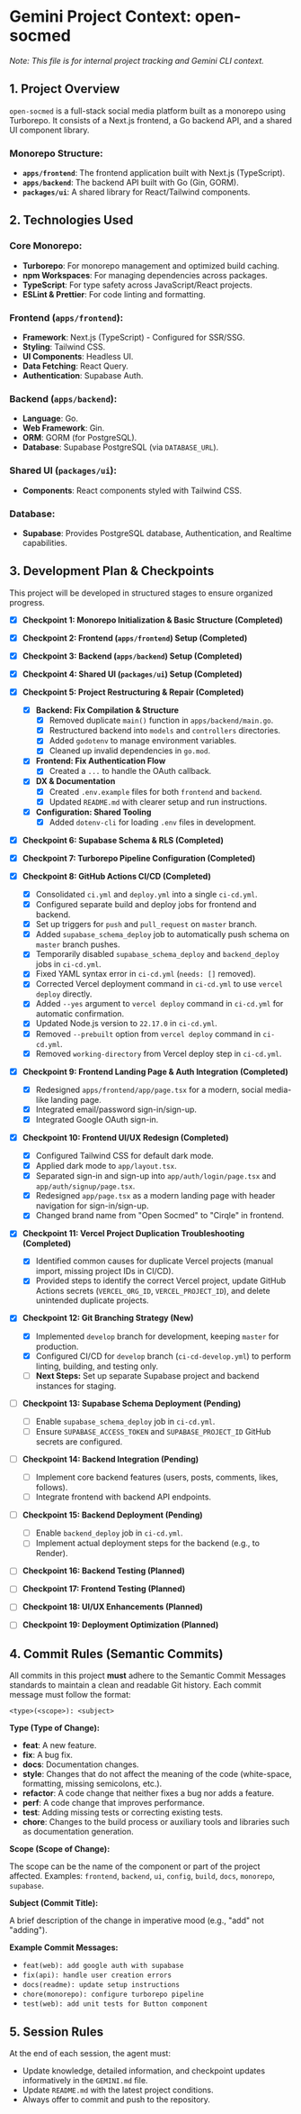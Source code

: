 # Gemini Project Context: open-socmed

*Note: This file is for internal project tracking and Gemini CLI context.*

## 1. Project Overview

`open-socmed` is a full-stack social media platform built as a monorepo using Turborepo. It consists of a Next.js frontend, a Go backend API, and a shared UI component library.

### Monorepo Structure:
- **`apps/frontend`**: The frontend application built with Next.js (TypeScript).
- **`apps/backend`**: The backend API built with Go (Gin, GORM).
- **`packages/ui`**: A shared library for React/Tailwind components.

## 2. Technologies Used

### Core Monorepo:
- **Turborepo**: For monorepo management and optimized build caching.
- **npm Workspaces**: For managing dependencies across packages.
- **TypeScript**: For type safety across JavaScript/React projects.
- **ESLint & Prettier**: For code linting and formatting.

### Frontend (`apps/frontend`):
- **Framework**: Next.js (TypeScript) - Configured for SSR/SSG.
- **Styling**: Tailwind CSS.
- **UI Components**: Headless UI.
- **Data Fetching**: React Query.
- **Authentication**: Supabase Auth.

### Backend (`apps/backend`):
- **Language**: Go.
- **Web Framework**: Gin.
- **ORM**: GORM (for PostgreSQL).
- **Database**: Supabase PostgreSQL (via `DATABASE_URL`).

### Shared UI (`packages/ui`):
- **Components**: React components styled with Tailwind CSS.

### Database:
- **Supabase**: Provides PostgreSQL database, Authentication, and Realtime capabilities.

## 3. Development Plan & Checkpoints

This project will be developed in structured stages to ensure organized progress.

* [x] **Checkpoint 1: Monorepo Initialization & Basic Structure (Completed)**

* [x] **Checkpoint 2: Frontend (`apps/frontend`) Setup (Completed)**

* [x] **Checkpoint 3: Backend (`apps/backend`) Setup (Completed)**

* [x] **Checkpoint 4: Shared UI (`packages/ui`) Setup (Completed)**

* [x] **Checkpoint 5: Project Restructuring & Repair (Completed)**
  * [x] **Backend: Fix Compilation & Structure**
    * [x] Removed duplicate `main()` function in `apps/backend/main.go`.
    * [x] Restructured backend into `models` and `controllers` directories.
    * [x] Added `godotenv` to manage environment variables.
    * [x] Cleaned up invalid dependencies in `go.mod`.
  * [x] **Frontend: Fix Authentication Flow**
    * [x] Created a `...` to handle the OAuth callback.
  * [x] **DX & Documentation**
    * [x] Created `.env.example` files for both `frontend` and `backend`.
    * [x] Updated `README.md` with clearer setup and run instructions.
  * [x] **Configuration: Shared Tooling**
    * [x] Added `dotenv-cli` for loading `.env` files in development.

* [x] **Checkpoint 6: Supabase Schema & RLS (Completed)**

* [x] **Checkpoint 7: Turborepo Pipeline Configuration (Completed)**

* [x] **Checkpoint 8: GitHub Actions CI/CD (Completed)**
  * [x] Consolidated `ci.yml` and `deploy.yml` into a single `ci-cd.yml`.
  * [x] Configured separate build and deploy jobs for frontend and backend.
  * [x] Set up triggers for `push` and `pull_request` on `master` branch.
  * [x] Added `supabase_schema_deploy` job to automatically push schema on `master` branch pushes.
  * [x] Temporarily disabled `supabase_schema_deploy` and `backend_deploy` jobs in `ci-cd.yml`.
  * [x] Fixed YAML syntax error in `ci-cd.yml` (`needs: []` removed).
  * [x] Corrected Vercel deployment command in `ci-cd.yml` to use `vercel deploy` directly.
  * [x] Added `--yes` argument to `vercel deploy` command in `ci-cd.yml` for automatic confirmation.
  * [x] Updated Node.js version to `22.17.0` in `ci-cd.yml`.
  * [x] Removed `--prebuilt` option from `vercel deploy` command in `ci-cd.yml`.
  * [x] Removed `working-directory` from Vercel deploy step in `ci-cd.yml`.

* [x] **Checkpoint 9: Frontend Landing Page & Auth Integration (Completed)**
  * [x] Redesigned `apps/frontend/app/page.tsx` for a modern, social media-like landing page.
  * [x] Integrated email/password sign-in/sign-up.
  * [x] Integrated Google OAuth sign-in.

* [x] **Checkpoint 10: Frontend UI/UX Redesign (Completed)**
  * [x] Configured Tailwind CSS for default dark mode.
  * [x] Applied dark mode to `app/layout.tsx`.
  * [x] Separated sign-in and sign-up into `app/auth/login/page.tsx` and `app/auth/signup/page.tsx`.
  * [x] Redesigned `app/page.tsx` as a modern landing page with header navigation for sign-in/sign-up.
  * [x] Changed brand name from "Open Socmed" to "Cirqle" in frontend.

* [x] **Checkpoint 11: Vercel Project Duplication Troubleshooting (Completed)**
  * [x] Identified common causes for duplicate Vercel projects (manual import, missing project IDs in CI/CD).
  * [x] Provided steps to identify the correct Vercel project, update GitHub Actions secrets (`VERCEL_ORG_ID`, `VERCEL_PROJECT_ID`), and delete unintended duplicate projects.

* [x] **Checkpoint 12: Git Branching Strategy (New)**
  * [x] Implemented `develop` branch for development, keeping `master` for production.
  * [x] Configured CI/CD for `develop` branch (`ci-cd-develop.yml`) to perform linting, building, and testing only.
  * [ ] **Next Steps:** Set up separate Supabase project and backend instances for staging.

* [ ] **Checkpoint 13: Supabase Schema Deployment (Pending)**
  * [ ] Enable `supabase_schema_deploy` job in `ci-cd.yml`.
  * [ ] Ensure `SUPABASE_ACCESS_TOKEN` and `SUPABASE_PROJECT_ID` GitHub secrets are configured.

* [ ] **Checkpoint 14: Backend Integration (Pending)**
  * [ ] Implement core backend features (users, posts, comments, likes, follows).
  * [ ] Integrate frontend with backend API endpoints.

* [ ] **Checkpoint 15: Backend Deployment (Pending)**
  * [ ] Enable `backend_deploy` job in `ci-cd.yml`.
  * [ ] Implement actual deployment steps for the backend (e.g., to Render).

* [ ] **Checkpoint 16: Backend Testing (Planned)**

* [ ] **Checkpoint 17: Frontend Testing (Planned)**

* [ ] **Checkpoint 18: UI/UX Enhancements (Planned)**

* [ ] **Checkpoint 19: Deployment Optimization (Planned)**

## 4. Commit Rules (Semantic Commits)

All commits in this project **must** adhere to the Semantic Commit Messages standards to maintain a clean and readable Git history. Each commit message must follow the format:

```
<type>(<scope>): <subject>
```

**Type (Type of Change):**

- **feat**: A new feature.
- **fix**: A bug fix.
- **docs**: Documentation changes.
- **style**: Changes that do not affect the meaning of the code (white-space, formatting, missing semicolons, etc.).
- **refactor**: A code change that neither fixes a bug nor adds a feature.
- **perf**: A code change that improves performance.
- **test**: Adding missing tests or correcting existing tests.
- **chore**: Changes to the build process or auxiliary tools and libraries such as documentation generation.

**Scope (Scope of Change):**

The scope can be the name of the component or part of the project affected. Examples: `frontend`, `backend`, `ui`, `config`, `build`, `docs`, `monorepo`, `supabase`.

**Subject (Commit Title):**

A brief description of the change in imperative mood (e.g., "add" not "adding").

**Example Commit Messages:**

- `feat(web): add google auth with supabase`
- `fix(api): handle user creation errors`
- `docs(readme): update setup instructions`
- `chore(monorepo): configure turborepo pipeline`
- `test(web): add unit tests for Button component`

## 5. Session Rules

At the end of each session, the agent must:

- Update knowledge, detailed information, and checkpoint updates informatively in the `GEMINI.md` file.
- Update `README.md` with the latest project conditions.
- Always offer to commit and push to the repository.
